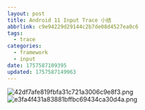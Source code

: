 ```yaml
---
layout: post
title: Android 11 Input Trace 小结
abbrlink: c9e94229d29144c2b7de08d4527ea0c6
tags:
  - trace
categories:
  - framework
  - input
date: 1757587109395
updated: 1757587149963
---
```


![42df7afe819fbfa31c721a3006c9e8f3.png](/resources/df933261009a477788b693e9c771dbc0.png)
![e3fa4f431a83881bffbc69434ca30d4a.png](/resources/649c71fd8a684cf090b6e8135f21a6b2.png)
